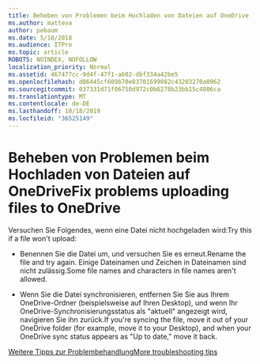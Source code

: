```yaml
---
title: Beheben von Problemen beim Hochladen von Dateien auf OneDrive
ms.author: matteva
author: pebaum
ms.date: 5/18/2018
ms.audience: ITPro
ms.topic: article
ROBOTS: NOINDEX, NOFOLLOW
localization_priority: Normal
ms.assetid: 467477cc-9d4f-47f1-a602-dbf334a42be5
ms.openlocfilehash: d06445cf609b70e83701699082c43203270a0962
ms.sourcegitcommit: 037331d71f06750d972c0b6278b23bb15c4806ca
ms.translationtype: MT
ms.contentlocale: de-DE
ms.lasthandoff: 10/18/2019
ms.locfileid: "36525149"
---
```

# <a name="fix-problems-uploading-files-to-onedrive"></a><span data-ttu-id="74749-102">Beheben von Problemen beim Hochladen von Dateien auf OneDrive</span><span class="sxs-lookup"><span data-stu-id="74749-102">Fix problems uploading files to OneDrive</span></span>

<span data-ttu-id="74749-103">Versuchen Sie Folgendes, wenn eine Datei nicht hochgeladen wird:</span><span class="sxs-lookup"><span data-stu-id="74749-103">Try this if a file won't upload:</span></span>
  
- <span data-ttu-id="74749-104">Benennen Sie die Datei um, und versuchen Sie es erneut.</span><span class="sxs-lookup"><span data-stu-id="74749-104">Rename the file and try again.</span></span> <span data-ttu-id="74749-105">Einige Dateinamen und Zeichen in Dateinamen sind nicht zulässig.</span><span class="sxs-lookup"><span data-stu-id="74749-105">Some file names and characters in file names aren't allowed.</span></span> 
    
- <span data-ttu-id="74749-106">Wenn Sie die Datei synchronisieren, entfernen Sie Sie aus Ihrem OneDrive-Ordner (beispielsweise auf Ihren Desktop), und wenn Ihr OneDrive-Synchronisierungsstatus als "aktuell" angezeigt wird, navigieren Sie ihn zurück.</span><span class="sxs-lookup"><span data-stu-id="74749-106">If you're syncing the file, move it out of your OneDrive folder (for example, move it to your Desktop), and when your OneDrive sync status appears as "Up to date," move it back.</span></span> 
    
[<span data-ttu-id="74749-107">Weitere Tipps zur Problembehandlung</span><span class="sxs-lookup"><span data-stu-id="74749-107">More troubleshooting tips</span></span>](https://go.microsoft.com/fwlink/?linkid=873155)
  

